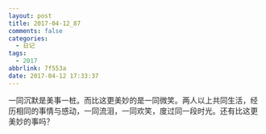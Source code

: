 ```yaml
---
layout: post
title: 2017-04-12_87
comments: false
categories:
  - 日记
tags:
  - 2017
abbrlink: 7f553a
date: 2017-04-12 17:33:37
---
```


<span style="color: #262626; font-family: 'Helvetica Neue', Helvetica, 'PingFang SC', 'Hiragino Sans GB', 'Microsoft YaHei', 'Noto Sans CJK SC', 'WenQuanYi Micro Hei', Arial, sans-serif; font-size: 15px; white-space: pre-wrap;">一同沉默是美事一桩。而比这更美妙的是一同微笑。两人以上共同生活，经历相同的事情与感动，一同流泪，一同欢笑，度过同一段时光。还有比这更美妙的事吗？</span>
